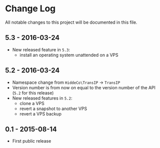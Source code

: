 # Change Log
All notable changes to this project will be documented in this file.

## 5.3 - 2016-03-24
- New released feature in `5.3`:
	- install an operating system unattended on a VPS

## 5.2 - 2016-03-24
- Namespace change from `HiddeCo\TransIP` -> `TransIP`
- Version number is from now on equal to the version number of the API (`5.2` for this release)
- New released features in `5.2`:
	- clone a VPS
	- revert a snapshot to another VPS
	- revert a VPS backup

## 0.1 - 2015-08-14
- First public release